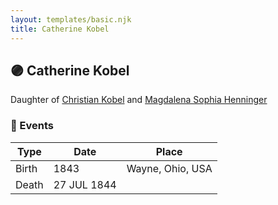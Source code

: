 ```yaml
---
layout: templates/basic.njk
title: Catherine Kobel
---
```

## 🟣 Catherine Kobel

Daughter of [Christian Kobel](/people/1/17423128) and [Magdalena Sophia Henninger](/people/6/64241610)

### 📆 Events

Type | Date | Place
------ | ------ | ------
Birth | 1843 | Wayne, Ohio, USA
Death | 27 JUL 1844 |

